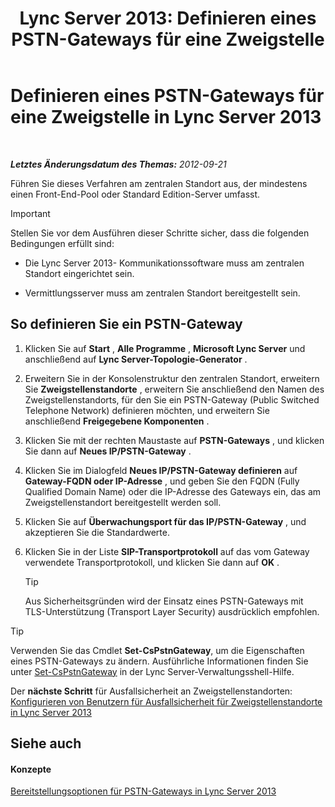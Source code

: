 ﻿---
title: 'Lync Server 2013: Definieren eines PSTN-Gateways für eine Zweigstelle'
TOCTitle: Definieren eines PSTN-Gateways für eine Zweigstelle
ms:assetid: 87be2fe2-1d56-4062-b430-439d4536414c
ms:mtpsurl: https://technet.microsoft.com/de-de/library/Gg398689(v=OCS.15)
ms:contentKeyID: 49294653
ms.date: 05/19/2016
mtps_version: v=OCS.15
ms.translationtype: HT
---

# Definieren eines PSTN-Gateways für eine Zweigstelle in Lync Server 2013

 

_**Letztes Änderungsdatum des Themas:** 2012-09-21_

Führen Sie dieses Verfahren am zentralen Standort aus, der mindestens einen Front-End-Pool oder Standard Edition-Server umfasst.


> [!IMPORTANT]
> Stellen Sie vor dem Ausführen dieser Schritte sicher, dass die folgenden Bedingungen erfüllt sind: 
> <UL>
> <LI>
> <P>Die Lync Server 2013- Kommunikationssoftware muss am zentralen Standort eingerichtet sein.</P>
> <LI>
> <P>Vermittlungsserver muss am zentralen Standort bereitgestellt sein.</P></LI></UL>



## So definieren Sie ein PSTN-Gateway

1.  Klicken Sie auf **Start** , **Alle Programme** , **Microsoft Lync Server** und anschließend auf **Lync Server-Topologie-Generator** .

2.  Erweitern Sie in der Konsolenstruktur den zentralen Standort, erweitern Sie **Zweigstellenstandorte** , erweitern Sie anschließend den Namen des Zweigstellenstandorts, für den Sie ein PSTN-Gateway (Public Switched Telephone Network) definieren möchten, und erweitern Sie anschließend **Freigegebene Komponenten** .

3.  Klicken Sie mit der rechten Maustaste auf **PSTN-Gateways** , und klicken Sie dann auf **Neues IP/PSTN-Gateway** .

4.  Klicken Sie im Dialogfeld **Neues IP/PSTN-Gateway definieren** auf **Gateway-FQDN oder IP-Adresse** , und geben Sie den FQDN (Fully Qualified Domain Name) oder die IP-Adresse des Gateways ein, das am Zweigstellenstandort bereitgestellt werden soll.

5.  Klicken Sie auf **Überwachungsport für das IP/PSTN-Gateway** , und akzeptieren Sie die Standardwerte.

6.  Klicken Sie in der Liste **SIP-Transportprotokoll** auf das vom Gateway verwendete Transportprotokoll, und klicken Sie dann auf **OK** .
    

    > [!TIP]
    > Aus Sicherheitsgründen wird der Einsatz eines PSTN-Gateways mit TLS-Unterstützung (Transport Layer Security) ausdrücklich empfohlen.




> [!TIP]
> Verwenden Sie das Cmdlet <STRONG>Set-CsPstnGateway</STRONG>, um die Eigenschaften eines PSTN-Gateways zu ändern. Ausführliche Informationen finden Sie unter <A href="set-cspstngateway.md">Set-CsPstnGateway</A> in der Lync Server-Verwaltungsshell-Hilfe.



Der **nächste Schritt** für Ausfallsicherheit an Zweigstellenstandorten: [Konfigurieren von Benutzern für Ausfallsicherheit für Zweigstellenstandorte in Lync Server 2013](lync-server-2013-configuring-users-for-branch-site-resiliency.md)

## Siehe auch

#### Konzepte

[Bereitstellungsoptionen für PSTN-Gateways in Lync Server 2013](lync-server-2013-pstn-gateway-deployment-options.md)

